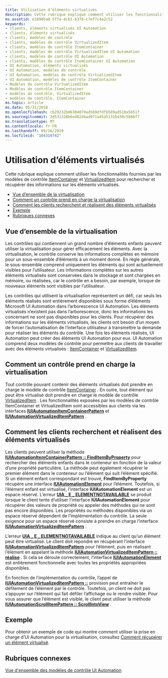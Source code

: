 ```yaml
---
title: Utilisation d’éléments virtualisés
description: Cette rubrique explique comment utiliser les fonctionnalités fournies par les modèles de contrôle ItemContainer et VirtualizedItem pour rechercher et récupérer des informations sur les éléments virtualisés.
ms.assetid: e1898ba0-5ffa-4c61-b378-c7ef7c4a2c52
keywords:
- clients, éléments virtualisés UI Automation
- clients, éléments virtualisés
- clients, modèles de contrôle
- clients, modèles de contrôle VirtualizedItem
- clients, modèles de contrôle ItemContainer
- clients, modèles de contrôle VirtualizedItem UI Automation
- clients, modèles de contrôle UI Automation
- clients, modèles de contrôle ItemContainer UI Automation
- UI Automation, éléments virtualisés
- UI Automation, modèles de contrôle
- UI Automation, modèles de contrôle VirtualizedItem
- UI Automation, modèles de contrôle ItemContainer
- Modèles de contrôle VirtualizedItem
- Modèles de contrôle ItemContainer
- modèles de contrôle, VirtualizedItem
- modèles de contrôle, ItemContainer
ms.topic: article
ms.date: 05/31/2018
ms.openlocfilehash: cb29232b06304079ad5b9dfdfb589ad510a5b51f
ms.sourcegitcommit: 2d531328b6ed82d4ad971a45a5131b430c5866f7
ms.translationtype: MT
ms.contentlocale: fr-FR
ms.lasthandoff: 09/16/2019
ms.locfileid: "104310742"
---
```

# <a name="working-with-virtualized-items"></a>Utilisation d’éléments virtualisés

Cette rubrique explique comment utiliser les fonctionnalités fournies par les modèles de contrôle [ItemContainer](uiauto-implementingitemcontainer.md) et [VirtualizedItem](uiauto-implementingvirtualizeditem.md) pour rechercher et récupérer des informations sur les éléments virtualisés.

-   [Vue d’ensemble de la virtualisation](#overview-of-virtualization)
-   [Comment un contrôle prend en charge la virtualisation](#how-a-control-supports-virtualization)
-   [Comment les clients recherchent et réalisent des éléments virtualisés](#how-clients-find-and-realize-virtualized-items)
-   [Exemple](#example)
-   [Rubriques connexes](#related-topics)

## <a name="overview-of-virtualization"></a>Vue d’ensemble de la virtualisation

Les contrôles qui contiennent un grand nombre d’éléments enfants peuvent utiliser la virtualisation pour gérer efficacement les éléments. Avec la virtualisation, le contrôle conserve les informations complètes en mémoire pour un sous-ensemble d’éléments à un moment donné. En règle générale, le sous-ensemble comprend uniquement les éléments qui sont actuellement visibles pour l’utilisateur. Les informations complètes sur les autres éléments virtualisés sont conservées dans le stockage et sont chargées en mémoire, ou réalisées, car le contrôle en a besoin, par exemple, lorsque de nouveaux éléments sont visibles par l’utilisateur.

Les contrôles qui utilisent la virtualisation représentent un défi, car seuls les éléments réalisés sont entièrement disponibles sous forme d’éléments Microsoft UI Automation dans l’arborescence UI Automation. Les éléments virtualisés n’existent pas dans l’arborescence, donc les informations les concernant ne sont pas disponibles pour les clients. Pour récupérer des informations sur les éléments virtualisés, les clients ont besoin d’un moyen de forcer l’automatisation de l’interface utilisateur à transmettre la demande pour réaliser les éléments du contrôle. Une fois les éléments réalisés, UI Automation peut créer des éléments UI Automation pour eux. UI Automation comprend deux modèles de contrôle pour permettre aux clients de travailler avec des éléments virtualisés : [ItemContainer](uiauto-implementingitemcontainer.md) et [VirtualizedItem](uiauto-implementingvirtualizeditem.md).

## <a name="how-a-control-supports-virtualization"></a>Comment un contrôle prend en charge la virtualisation

Tout contrôle pouvant contenir des éléments virtualisés doit prendre en charge le modèle de contrôle [ItemContainer](uiauto-implementingitemcontainer.md) . En outre, tout élément qui peut être virtualisé doit prendre en charge le modèle de contrôle [VirtualizedItem](uiauto-implementingvirtualizeditem.md) . Les fonctionnalités exposées par les modèles de contrôle ItemContainer et VirtualizedItem sont accessibles aux clients via les interfaces [**IUIAutomationItemContainerPattern**](/windows/desktop/api/UIAutomationClient/nn-uiautomationclient-iuiautomationitemcontainerpattern) et [**IUIAutomationVirtualizedItemPattern**](/windows/desktop/api/UIAutomationClient/nn-uiautomationclient-iuiautomationvirtualizeditempattern) .

## <a name="how-clients-find-and-realize-virtualized-items"></a>Comment les clients recherchent et réalisent des éléments virtualisés

Les clients peuvent utiliser la méthode [**IUIAutomationItemContainerPattern :: FindItemByProperty**](/windows/desktop/api/UIAutomationClient/nf-uiautomationclient-iuiautomationitemcontainerpattern-finditembyproperty) pour rechercher des éléments enfants dans le conteneur en fonction de la valeur d’une propriété particulière. La méthode peut également récupérer le premier élément dans le conteneur ou l’élément qui suit l’élément spécifié. Si un élément enfant correspondant est trouvé, **FindItemByProperty** récupère une interface [**IUIAutomationElement**](/windows/desktop/api/UIAutomationClient/nn-uiautomationclient-iuiautomationelement) pour l’élément. Toutefois, si l’élément enfant est virtualisé, l’interface **IUIAutomationElement** est un espace réservé. L’erreur [**UIA \_ E \_ ELEMENTNOTAVAILABLE**](uiauto-error-codes.md) se produit lorsque le client tente d’utiliser l’interface **IUIAutomationElement** pour récupérer des valeurs de propriété ou appeler des méthodes qui ne sont pas encore disponibles. Les propriétés ou méthodes disponibles via un espace réservé dépendent de l’implémentation du contrôle. La seule exigence pour un espace réservé consiste à prendre en charge l’interface [**IUIAutomationVirtualizedItemPattern**](/windows/desktop/api/UIAutomationClient/nn-uiautomationclient-iuiautomationvirtualizeditempattern) .

L’erreur [**UIA \_ E \_ ELEMENTNOTAVAILABLE**](uiauto-error-codes.md) indique au client qu’un élément peut être virtualisé. Le client doit répondre en récupérant l’interface [**IUIAutomationVirtualizedItemPattern**](/windows/desktop/api/UIAutomationClient/nn-uiautomationclient-iuiautomationvirtualizeditempattern) pour l’élément, puis en réalisant l’élément en appelant la méthode [**IUIAutomationVirtualizedItemPattern :: réalise**](/windows/desktop/api/UIAutomationClient/nf-uiautomationclient-iuiautomationvirtualizeditempattern-realize) . Si cela se déroule correctement, l’interface [**IUIAutomationElement**](/windows/desktop/api/UIAutomationClient/nn-uiautomationclient-iuiautomationelement) est entièrement fonctionnelle avec toutes les propriétés appropriées disponibles.

En fonction de l’implémentation du contrôle, l’appel de [**IUIAutomationVirtualizedItemPattern ::**](/windows/desktop/api/UIAutomationClient/nf-uiautomationclient-iuiautomationvirtualizeditempattern-realize) provision peut entraîner le défilement de l’élément par le contrôle. Toutefois, un client ne doit pas s’appuyer sur l’élément qui fait défiler l’affichage ou le rendre visible. Pour vous assurer que l’élément est visible, le client peut utiliser la méthode [**IUIAutomationScrollItemPattern :: ScrollIntoView**](/windows/desktop/api/UIAutomationClient/nf-uiautomationclient-iuiautomationscrollitempattern-scrollintoview) .

## <a name="example"></a>Exemple

Pour obtenir un exemple de code qui montre comment utiliser la prise en charge d’UI Automation pour la virtualisation, consultez [Comment récupérer un élément virtualisé](uiauto-howto-retrieve-virtualized-item.md).

## <a name="related-topics"></a>Rubriques connexes

<dl> <dt>

[Vue d'ensemble des modèles de contrôle UI Automation](uiauto-controlpatternsoverview.md)
</dt> </dl>

 

 





